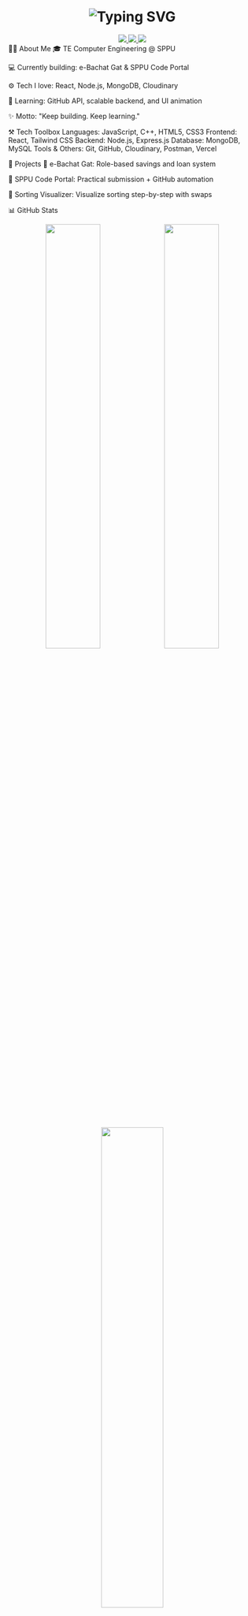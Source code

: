 <h1 align="center"> <img src="https://readme-typing-svg.herokuapp.com?font=Fira+Code&pause=1000&color=FF6F61&center=true&width=435&lines=Hi+%F0%9F%91%8B%2C+I'm+Shrushti+Patil!;Full+Stack+Web+Developer;Backend+%7C+React+%7C+MongoDB;Problem+Solver+%7C+Code+Explorer" alt="Typing SVG" /> </h1> <div align="center"> <a href="https://www.linkedin.com/in/shrushtipatil58/" target="_blank"> <img src="https://img.shields.io/badge/LinkedIn-0077B5?style=for-the-badge&logo=linkedin&logoColor=white" /> </a> <a href="https://github.com/Shrushti58" target="_blank"> <img src="https://img.shields.io/badge/GitHub-181717?style=for-the-badge&logo=github&logoColor=white" /> </a> <a href="https://your-portfolio-link.vercel.app" target="_blank"> <img src="https://img.shields.io/badge/Portfolio-FE7A16?style=for-the-badge&logo=firefox&logoColor=white" /> </a> </div>
👩‍💻 About Me
🎓 TE Computer Engineering @ SPPU

💻 Currently building: e-Bachat Gat & SPPU Code Portal

⚙️ Tech I love: React, Node.js, MongoDB, Cloudinary

🌱 Learning: GitHub API, scalable backend, and UI animation

✨ Motto: "Keep building. Keep learning."

⚒️ Tech Toolbox
Languages: JavaScript, C++, HTML5, CSS3
Frontend: React, Tailwind CSS
Backend: Node.js, Express.js
Database: MongoDB, MySQL
Tools & Others: Git, GitHub, Cloudinary, Postman, Vercel

🚀 Projects
🔗 e-Bachat Gat: Role-based savings and loan system

🔗 SPPU Code Portal: Practical submission + GitHub automation

🔗 Sorting Visualizer: Visualize sorting step-by-step with swaps

📊 GitHub Stats
<p align="center"> <img src="https://github-readme-stats.vercel.app/api?username=Shrushti58&show_icons=true&theme=radical" width="47%" /> <img src="https://streak-stats.demolab.com?user=Shrushti58&theme=radical" width="47%" /> <img src="https://github-readme-stats.vercel.app/api/top-langs/?username=Shrushti58&layout=compact&theme=radical" width="50%" /> </p>
🏆 GitHub Trophies
<p align="center"> <img src="https://github-profile-trophy.vercel.app/?username=Shrushti58&theme=radical&column=4&margin-w=10" /> </p>
💬 Developer Quote
“First, solve the problem. Then, write the code.”
— John Johnson

“You are only one git push away from greatness.” 😄

📈 Visitor Count
<div align="center"> <img src="https://visitor-badge.glitch.me/badge?page_id=Shrushti58.Shrushti58" /> </div>
